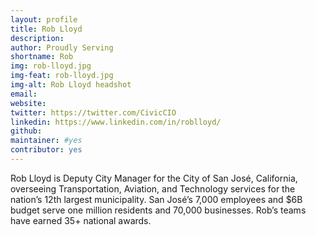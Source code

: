 ```yaml
---
layout: profile
title: Rob Lloyd
description: 
author: Proudly Serving
shortname: Rob
img: rob-lloyd.jpg
img-feat: rob-lloyd.jpg
img-alt: Rob Lloyd headshot
email: 
website: 
twitter: https://twitter.com/CivicCIO
linkedin: https://www.linkedin.com/in/roblloyd/
github: 
maintainer: #yes
contributor: yes
---
```


Rob Lloyd is Deputy City Manager for the City of San José, California, overseeing Transportation, Aviation, and Technology services for the nation’s 12th largest municipality. San José’s 7,000 employees and $6B budget serve one million residents and 70,000 businesses. Rob’s teams have earned 35+ national awards.